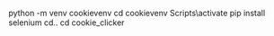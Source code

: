python -m venv cookievenv
cd cookievenv
Scripts\activate
pip install selenium
cd..
cd cookie_clicker
